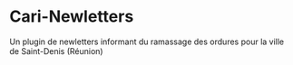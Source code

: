 # Cari-Newletters
Un plugin de newletters informant du ramassage des ordures pour la ville de Saint-Denis (Réunion)
